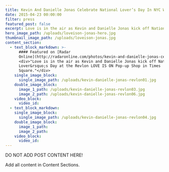 ```yaml
---
title: Kevin And Danielle Jonas Celebrate National Lover’s Day In NYC With Revlon
date: 2015-04-23 00:00:00
filter: press
featured_post: false
excerpt: Love is in the air as Kevin and Danielle Jonas kick off National Lover’s Day at the Revlon LOVE IS ON Pop-up Shop in Times Square.
hero_image_path: /uploads/loveison-jonas-hero.jpg
thumbnail_image_path: /uploads/loveison-jonas.jpg
content_section:
  - text_block_markdown: >-
      #### Featured on [Radar
      Online](http://radaronline.com/photos/kevin-and-danielle-jonas-celebrate-national-lovers-day-in-nyc-with-revlon/)
      <div>"Love is in the air as Kevin and Danielle Jonas kick off National
      Lover&rsquo;s Day at the Revlon LOVE IS ON Pop-up Shop in Times
      Square."</div>
    single_image_block:
      single_image_path: /uploads/kevin-danielle-jonas-revlon01.jpg
    double_image_block:
      image_1_path: /uploads/kevin-danielle-jonas-revlon03.jpg
      image_2_path: /uploads/kevin-danielle-jonas-revlon06.jpg
    video_block:
      video_id:
  - text_block_markdown:
    single_image_block:
      single_image_path: /uploads/kevin-danielle-jonas-revlon04.jpg
    double_image_block:
      image_1_path:
      image_2_path:
    video_block:
      video_id:
---
```



DO NOT ADD POST CONTENT HERE!

Add all content in Content Sections.